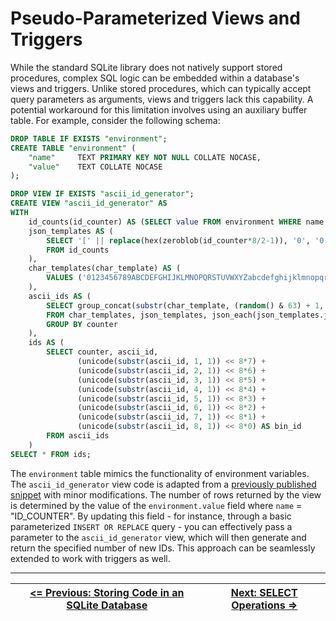 # Pseudo-Parameterized Views and Triggers

While the standard SQLite library does not natively support stored procedures, complex SQL logic can be embedded within a database's views and triggers. Unlike stored procedures, which can typically accept query parameters as arguments, views and triggers lack this capability. A potential workaround for this limitation involves using an auxiliary buffer table. For example, consider the following schema:

```sql
DROP TABLE IF EXISTS "environment";
CREATE TABLE "environment" (
    "name"     TEXT PRIMARY KEY NOT NULL COLLATE NOCASE,
    "value"    TEXT COLLATE NOCASE
);

DROP VIEW IF EXISTS "ascii_id_generator";
CREATE VIEW "ascii_id_generator" AS
WITH
    id_counts(id_counter) AS (SELECT value FROM environment WHERE name = 'ID_COUNTER'),
    json_templates AS (
        SELECT '[' || replace(hex(zeroblob(id_counter*8/2-1)), '0', '0,') || '0,0]' AS json_template
        FROM id_counts
    ),
    char_templates(char_template) AS (
        VALUES ('0123456789ABCDEFGHIJKLMNOPQRSTUVWXYZabcdefghijklmnopqrstuvwxyzAa')
    ),
    ascii_ids AS (
        SELECT group_concat(substr(char_template, (random() & 63) + 1, 1), '') AS ascii_id, "key"/8 + 1 AS counter
        FROM char_templates, json_templates, json_each(json_templates.json_template) AS terms
        GROUP BY counter
    ),
    ids AS (
        SELECT counter, ascii_id,
               (unicode(substr(ascii_id, 1, 1)) << 8*7) +
               (unicode(substr(ascii_id, 2, 1)) << 8*6) +
               (unicode(substr(ascii_id, 3, 1)) << 8*5) +
               (unicode(substr(ascii_id, 4, 1)) << 8*4) +
               (unicode(substr(ascii_id, 5, 1)) << 8*3) +
               (unicode(substr(ascii_id, 6, 1)) << 8*2) +
               (unicode(substr(ascii_id, 7, 1)) << 8*1) +
               (unicode(substr(ascii_id, 8, 1)) << 8*0) AS bin_id
        FROM ascii_ids
    )
SELECT * FROM ids;
```

The `environment` table mimics the functionality of environment variables. The `ascii_id_generator` view code is adapted from a [previously published snippet][ASCII ID generator] with minor modifications. The number of rows returned by the view is determined by the value of the `environment.value` field where `name` = "ID_COUNTER". By updating this field - for instance, through a basic parameterized `INSERT OR REPLACE` query - you can effectively pass a parameter to the `ascii_id_generator` view, which will then generate and return the specified number of new IDs. This approach can be seamlessly extended to work with triggers as well.

---  

| [**<= Previous: Storing Code in an SQLite Database**][StoredCode] | [**Next: SELECT Operations =>**][SELECT] |
| ----------------------------------------------------------------- | ---------------------------------------- |

<!-- References -->

[ASCII ID generator]: https://pchemguy.github.io/SQLite-SQL-Tutorial/patterns/ascii-id
[StoredCode]: https://github.com/pchemguy/SQLiteMP/blob/main/sqlitemp/docs/StoredCode.md
[SELECT]: https://github.com/pchemguy/SQLiteMP/blob/main/sqlitemp/docs/MPopSELECT.md